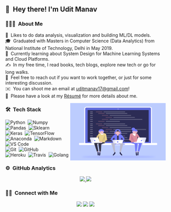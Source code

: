 ## 👋 &nbsp;Hey there! I'm Udit Manav

### 👨🏻‍💻 &nbsp;About Me

🤖 &nbsp;Likes to do data analysis, visualization and building ML/DL models.\
🎓 &nbsp;Graduated with Masters in Computer Science (Data Analytics) from National Institute of Technology, Delhi in May 2019.\
🌱 &nbsp;Currently learning about System Design for Machine Learning Systems and Cloud Platforms.\
✍️ &nbsp;In my free time, I read books, tech blogs, explore new tech or go for long walks.\
💬 &nbsp;Feel free to reach out if you want to work together, or just for some interesting discussion.\
✉️ &nbsp;You can shoot me an email at uditmanav17@gmail.com!\
📄 &nbsp;Please have a look at my [Résumé](https://raw.githubusercontent.com/uditmanav17/uditmanav17/master/assets/Resume.pdf) for more details about me.

<img alt="Coding" src="https://raw.githubusercontent.com/uditmanav17/uditmanav17/master/assets/Coding.gif" align="right" width="300" height="180"/>

### 🛠 &nbsp;Tech Stack

![Python](https://img.shields.io/badge/-Python-333333?style=flat&logo=python)&nbsp;
![Numpy](https://img.shields.io/badge/-Numpy-333333?style=flat&logo=numpy)&nbsp;
![Pandas](https://img.shields.io/badge/-Pandas-333333?style=flat&logo=pandas)&nbsp;
![Sklearn](https://img.shields.io/badge/-Scikit%20learn-333333?style=flat&logo=scikit-learn)&nbsp;\
![Keras](https://img.shields.io/badge/-Keras-333333?style=flat&logo=keras)&nbsp;
![TensorFlow](https://img.shields.io/badge/-TensorFlow-333333?style=flat&logo=tensorflow)&nbsp;\
![Anaconda](https://img.shields.io/badge/-Anaconda-333333?style=flat&logo=anaconda)&nbsp;
![Markdown](https://img.shields.io/badge/-Markdown-333333?style=flat&logo=markdown)
![VS Code](https://img.shields.io/badge/-VS%20Code-333333?style=flat&logo=visual-studio-code&logoColor=007ACC)&nbsp;\
![Git](https://img.shields.io/badge/-Git-333333?style=flat&logo=git)&nbsp;
![GitHub](https://img.shields.io/badge/-GitHub-333333?style=flat&logo=github)&nbsp;\
![Heroku](https://img.shields.io/badge/-Heroku-333333?style=flat&logo=heroku)&nbsp;
![Travis](https://img.shields.io/badge/-Travis-333333?style=flat&logo=travis)&nbsp;
![Golang](https://img.shields.io/badge/-Golang-333333?style=flat&logo=go)&nbsp;

### ⚙️ &nbsp;GitHub Analytics

<p align="center">
<a href="https://github.com/uditmanav17">
  <img height="180em" src="https://github-readme-stats.vercel.app/api?username=uditmanav17&show_icons=true&theme=vision-friendly-dark" />
  <img height="180em" src="https://github-readme-stats-eight-theta.vercel.app/api/top-langs/?username=uditmanav17&hide=jupyter%20notebook&layout=compact&theme=vision-friendly-dark" />
</a>
</p>

### 🤝🏻 &nbsp;Connect with Me

<p align="center">
<!-- <a href="https://uditmanav17.github.io/"><img src="https://img.shields.io/badge/-Personal--website-brightgreen"/></a> -->
<a href="https://www.linkedin.com/in/uditmanav17/"><img src="https://img.shields.io/badge/-uditmanav17-0077B5?style=flat-square&logo=Linkedin&logoColor=white"/></a>
<a href="mailto:uditmanav17@gmail.com"><img src="https://img.shields.io/badge/-uditmanav17-ffffff?style=flat-square&logo=Gmail&logoColor=red"/></a>
<a href="https://github.com/uditmanav17"><img src="https://img.shields.io/badge/-uditmanav17-000000?style=flat-square&logo=Github&logoColor=white"/></a>
</p>
